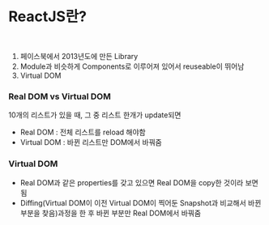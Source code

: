 # ReactJS란?

<br>

1. 페이스북에서 2013년도에 만든 Library
2. Module과 비슷하게 Components로 이루어져 있어서 reuseable이 뛰어남
3. Virtual DOM

### Real DOM vs Virtual DOM
10개의 리스트가 있을 때, 그 중 리스트 한개가 update되면
- Real DOM : 전체 리스트를 reload 해야함
- Virtual DOM : 바뀐 리스트만 DOM에서 바꿔줌

### Virtual DOM
- Real DOM과 같은 properties를 갖고 있으면 Real DOM을 copy한 것이라 보면 됨
- Diffing(Virtual DOM이 이전 Virtual DOM이 찍어둔 Snapshot과 비교해서 바뀐 부분을 찾음)과정을 한 후 바뀐 부분만 Real DOM에서 바꿔줌
